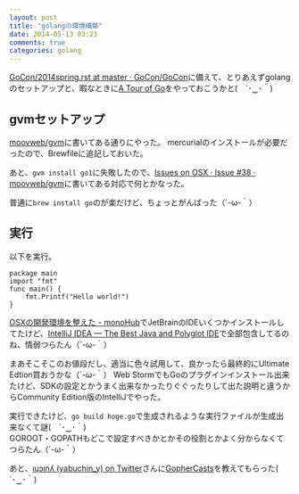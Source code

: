 ```yaml
---
layout: post
title: "golangの環境構築"
date: 2014-05-13 03:23
comments: true
categories: golang
---
```


[GoCon/2014spring.rst at master · GoCon/GoCon](https://github.com/GoCon/GoCon/blob/master/2014spring.rst)に備えて、とりあえずgolangのセットアップと、暇なときに[A Tour of Go](http://tour.golang.org/#1)をやっておこうかと(　´･‿･｀)

## gvmセットアップ

[moovweb/gvm](https://github.com/moovweb/gvm)に書いてある通りにやった。
mercurialのインストールが必要だったので、Brewfileに追記しておいた。

あと、`gvm install go1`に失敗したので、[Issues on OSX · Issue #38 · moovweb/gvm](https://github.com/moovweb/gvm/issues/38#issuecomment-39842170)に書いてある対応で何とかなった。

普通に`brew install go`のが楽だけど、ちょっとがんばった（´-ω-｀）

## 実行

以下を実行。

```
package main
import "fmt"
func main() {
    fmt.Printf("Hello world!")
}
```

[OSXの開発環境を整えた - monoHub](http://mono0926.com/blog/2014/05/06/renew/)でJetBrainのIDEいくつかインストールしてたけど、[IntelliJ IDEA — The Best Java and Polyglot IDE](http://www.jetbrains.com/idea/)で全部包含してるのね、情弱つらたん（´-ω-｀）

まあそこそこのお値段だし、適当に色々試用して、良かったら最終的にUltimate Edtion買おうかな（´-ω-｀）
Web StormでもGoのプラグインインストール出来たけど、SDKの設定とかうまく出来なかったりぐぐったりして出た説明と違うからCommunity Edition版のIntelliJでやった。

実行できたけど、`go build hoge.go`で生成されるような実行ファイルが生成出来なくて謎(　´･‿･｀)  
GOROOT・GOPATHもどこで設定すべきかとかその役割とかよく分からなくてつらたん（´-ω-｀）

あと、[ıɥɔınʎ (yabuchin_y) on Twitter](https://twitter.com/yabuchin_y)さんに[GopherCasts](https://gophercasts.io/)を教えてもらった(　´･‿･｀)